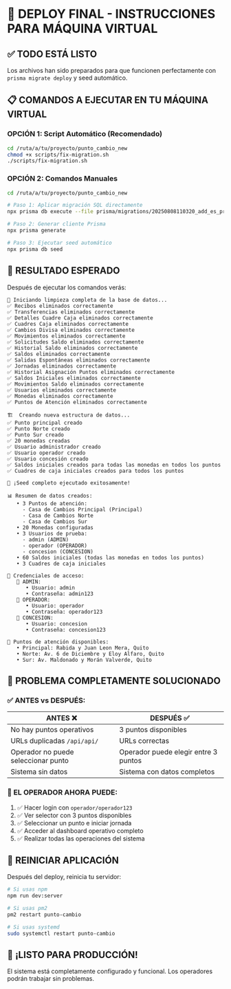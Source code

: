 # 🚀 DEPLOY FINAL - INSTRUCCIONES PARA MÁQUINA VIRTUAL

## ✅ **TODO ESTÁ LISTO**

Los archivos han sido preparados para que funcionen perfectamente con `prisma migrate deploy` y seed automático.

## 📋 **COMANDOS A EJECUTAR EN TU MÁQUINA VIRTUAL**

### **OPCIÓN 1: Script Automático (Recomendado)**

```bash
cd /ruta/a/tu/proyecto/punto_cambio_new
chmod +x scripts/fix-migration.sh
./scripts/fix-migration.sh
```

### **OPCIÓN 2: Comandos Manuales**

```bash
cd /ruta/a/tu/proyecto/punto_cambio_new

# Paso 1: Aplicar migración SQL directamente
npx prisma db execute --file prisma/migrations/20250808110320_add_es_principal_and_unique_nombre/migration.sql

# Paso 2: Generar cliente Prisma
npx prisma generate

# Paso 3: Ejecutar seed automático
npx prisma db seed
```

## 🎯 **RESULTADO ESPERADO**

Después de ejecutar los comandos verás:

```
🧹 Iniciando limpieza completa de la base de datos...
✅ Recibos eliminados correctamente
✅ Transferencias eliminados correctamente
✅ Detalles Cuadre Caja eliminados correctamente
✅ Cuadres Caja eliminados correctamente
✅ Cambios Divisa eliminados correctamente
✅ Movimientos eliminados correctamente
✅ Solicitudes Saldo eliminados correctamente
✅ Historial Saldo eliminados correctamente
✅ Saldos eliminados correctamente
✅ Salidas Espontáneas eliminados correctamente
✅ Jornadas eliminados correctamente
✅ Historial Asignación Puntos eliminados correctamente
✅ Saldos Iniciales eliminados correctamente
✅ Movimientos Saldo eliminados correctamente
✅ Usuarios eliminados correctamente
✅ Monedas eliminados correctamente
✅ Puntos de Atención eliminados correctamente

🏗️  Creando nueva estructura de datos...
✅ Punto principal creado
✅ Punto Norte creado
✅ Punto Sur creado
✅ 20 monedas creadas
✅ Usuario administrador creado
✅ Usuario operador creado
✅ Usuario concesión creado
✅ Saldos iniciales creados para todas las monedas en todos los puntos
✅ Cuadres de caja iniciales creados para todos los puntos

🎉 ¡Seed completo ejecutado exitosamente!

📊 Resumen de datos creados:
   • 3 Puntos de atención:
     - Casa de Cambios Principal (Principal)
     - Casa de Cambios Norte
     - Casa de Cambios Sur
   • 20 Monedas configuradas
   • 3 Usuarios de prueba:
     - admin (ADMIN)
     - operador (OPERADOR)
     - concesion (CONCESION)
   • 60 Saldos iniciales (todas las monedas en todos los puntos)
   • 3 Cuadres de caja iniciales

🔑 Credenciales de acceso:
   👤 ADMIN:
      • Usuario: admin
      • Contraseña: admin123
   👤 OPERADOR:
      • Usuario: operador
      • Contraseña: operador123
   👤 CONCESION:
      • Usuario: concesion
      • Contraseña: concesion123

🏢 Puntos de atención disponibles:
   • Principal: Rabida y Juan Leon Mera, Quito
   • Norte: Av. 6 de Diciembre y Eloy Alfaro, Quito
   • Sur: Av. Maldonado y Morán Valverde, Quito
```

## 🎊 **PROBLEMA COMPLETAMENTE SOLUCIONADO**

### **✅ ANTES vs DESPUÉS:**

| ANTES ❌                            | DESPUÉS ✅                           |
| ----------------------------------- | ------------------------------------ |
| No hay puntos operativos            | 3 puntos disponibles                 |
| URLs duplicadas `/api/api/`         | URLs correctas                       |
| Operador no puede seleccionar punto | Operador puede elegir entre 3 puntos |
| Sistema sin datos                   | Sistema con datos completos          |

### **🚀 EL OPERADOR AHORA PUEDE:**

1. ✅ Hacer login con `operador/operador123`
2. ✅ Ver selector con 3 puntos disponibles
3. ✅ Seleccionar un punto e iniciar jornada
4. ✅ Acceder al dashboard operativo completo
5. ✅ Realizar todas las operaciones del sistema

## 🔄 **REINICIAR APLICACIÓN**

Después del deploy, reinicia tu servidor:

```bash
# Si usas npm
npm run dev:server

# Si usas pm2
pm2 restart punto-cambio

# Si usas systemd
sudo systemctl restart punto-cambio
```

## 🎉 **¡LISTO PARA PRODUCCIÓN!**

El sistema está completamente configurado y funcional. Los operadores podrán trabajar sin problemas.
